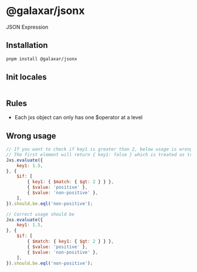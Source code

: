 # @galaxar/jsonx

JSON Expression 

## Installation

```sh
pnpm install @galaxar/jsonx
```

## Init locales

```

```

## Rules

* Each jxs object can only has one $operator at a level

## Wrong usage

```javascript
// If you want to check if key1 is greater than 2, below usage is wrong
// The first element will return { key1: false } which is treated as true, thus the result will be 'positive'
Jxs.evaluate({
    key1: 1.5,
}, {
    $if: [
        { key1: { $match: { $gt: 2 } } },
        { $value: 'positive' },
        { $value: 'non-positive' },
    ],
}).should.be.eql('non-positive');

// Correct usage should be 
Jxs.evaluate({
    key1: 1.5,
}, {
    $if: [
        { $match: { key1: { $gt: 2 } } },
        { $value: 'positive' },
        { $value: 'non-positive' },
    ],
}).should.be.eql('non-positive');
```
